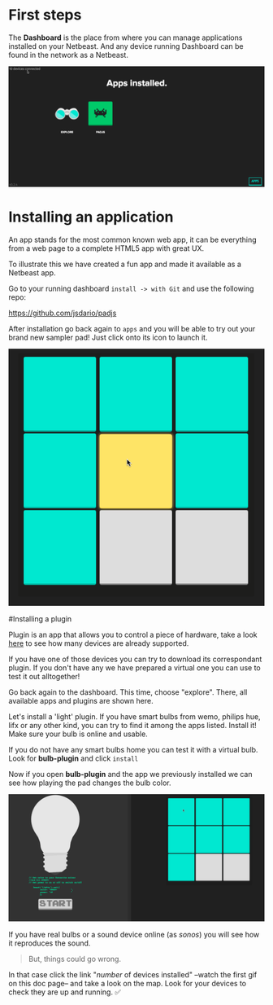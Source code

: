 # First steps

The **Dashboard** is the place from where you can manage applications installed on
your Netbeast. And any device running Dashboard can be found in the network as a
Netbeast.

![Demo Dashboard](../../img/dashboard-demo.gif)

# Installing an application
<a name="installing-an-application"></a>

An app stands for the most common known web app, it can be everything from a web page
to a complete HTML5 app with great UX.

To illustrate this we have created a fun app and made it available as a Netbeast app.

Go to your running dashboard `install -> with Git` and use the following repo:

https://github.com/jsdario/padjs

After installation go back again to `apps` and you will be able to try out your brand
new sampler pad! Just click onto its icon to launch it.

![Padjs](../../img/padjs.gif)

#Installing a plugin

Plugin is an app that allows you to control a piece of hardware, take a look [here](../devices_currently_supported/index.md) to see how many devices are already supported.

If you have one of those devices you can try to download its correspondant plugin.
If you don't have any we have prepared a virtual one you can use to test it out
alltogether!

Go back again to the dashboard. This time, choose "explore". There, all available apps and plugins are shown here.

Let's install a 'light' plugin. If you have smart bulbs from wemo, philips hue, lifx or any other kind, you can try to find it among the apps listed. Install it! Make sure your bulb is online and usable.

If you do not have any smart bulbs home you can test it with a virtual bulb. Look for **bulb-plugin** and click `install`

Now if you open **bulb-plugin** and the app we previously installed we can see how playing the pad changes the bulb color.

![Bulb and padjs](../../img/bulb-padjs.gif)

If you have real bulbs or a sound device online (as _sonos_) you will see how it reproduces the sound.

>But, things could go wrong.

In that case click the link "_number_ of devices installed" –watch the first gif on this doc page– and take a look on the map. Look for your devices to check they are up and running. :white_check_mark:

